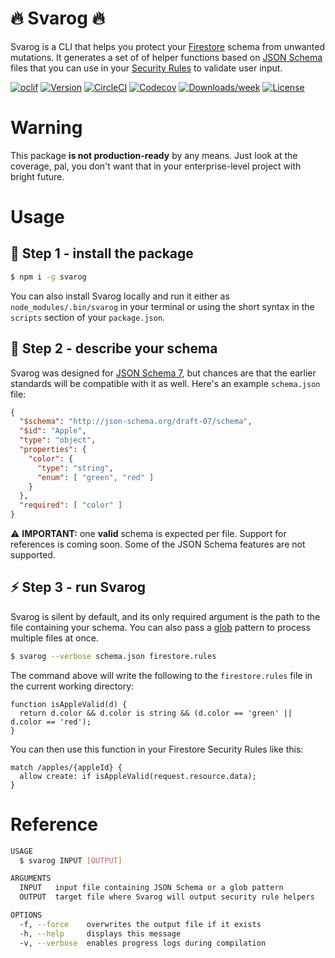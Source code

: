 🔥 Svarog 🔥
=======

Svarog is a CLI that helps you protect your [Firestore](https://cloud.google.com/firestore) schema from unwanted mutations. It generates a set of of helper functions based on [JSON Schema](https://json-schema.org) files that you can use in your [Security Rules](https://firebase.google.com/docs/firestore/security/get-started) to validate user input.

[![oclif](https://img.shields.io/badge/cli-oclif-brightgreen.svg)](https://oclif.io)
[![Version](https://img.shields.io/npm/v/svarog.svg)](https://npmjs.org/package/svarog)
[![CircleCI](https://circleci.com/gh/dantothefuture/svarog/tree/master.svg?style=shield)](https://circleci.com/gh/dantothefuture/svarog/tree/master)
[![Codecov](https://codecov.io/gh/dantothefuture/svarog/branch/master/graph/badge.svg)](https://codecov.io/gh/dantothefuture/svarog)
[![Downloads/week](https://img.shields.io/npm/dw/svarog.svg)](https://npmjs.org/package/svarog)
[![License](https://img.shields.io/npm/l/svarog2.svg)](https://github.com/@dantothefuture/svarog/blob/master/package.json)


# Warning

This package **is not production-ready** by any means. Just look at the coverage, pal, you don't want that in your enterprise-level project with bright future.

# Usage

## 🚚 Step 1 - install the package

```bash
$ npm i -g svarog
```

You can also install Svarog locally and run it either as `node_modules/.bin/svarog` in your terminal or using the short syntax in the `scripts` section of your `package.json`.

## 📃 Step 2 - describe your schema

Svarog was designed for [JSON Schema 7](https://json-schema.org/draft-07/json-schema-release-notes.html), but chances are that the earlier standards will be compatible with it as well. Here's an example `schema.json` file:

```json
{
  "$schema": "http://json-schema.org/draft-07/schema",
  "$id": "Apple",
  "type": "object",
  "properties": {
    "color": {
      "type": "string",
      "enum": [ "green", "red" ]
    }
  },
  "required": [ "color" ]
}
```

⚠ **IMPORTANT:** one **valid** schema is expected per file. Support for references is coming soon. Some of the JSON Schema features are not supported.

## ⚡ Step 3 - run Svarog

Svarog is silent by default, and its only required argument is the path to the file containing your schema. You can also pass a [glob](https://www.npmjs.com/package/glob) pattern to process multiple files at once.

```bash
$ svarog --verbose schema.json firestore.rules
```

The command above will write the following to the `firestore.rules` file in the current working directory:

```
function isAppleValid(d) {
  return d.color && d.color is string && (d.color == 'green' || d.color == 'red');
}
```

You can then use this function in your Firestore Security Rules like this:

```
match /apples/{appleId} {
  allow create: if isAppleValid(request.resource.data);
}
```

# Reference

```bash
USAGE
  $ svarog INPUT [OUTPUT]

ARGUMENTS
  INPUT   input file containing JSON Schema or a glob pattern
  OUTPUT  target file where Svarog will output security rule helpers

OPTIONS
  -f, --force    overwrites the output file if it exists
  -h, --help     displays this message
  -v, --verbose  enables progress logs during compilation
```
